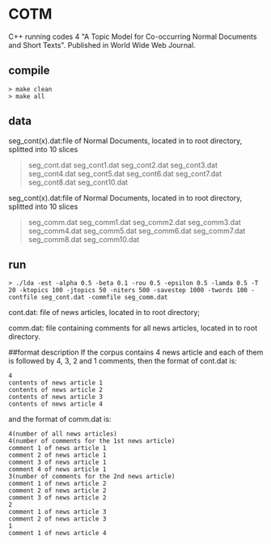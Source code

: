 # COTM
C++ running codes 4 "A Topic Model for Co-occurring Normal Documents and Short Texts". Published in World Wide Web Journal.

## compile
	> make clean
	> make all

## data 
seg_cont(x).dat:file of Normal Documents, located in to root directory, splitted into 10 slices
  > seg_cont.dat seg_cont1.dat seg_cont2.dat seg_cont3.dat seg_cont4.dat seg_cont5.dat seg_cont6.dat seg_cont7.dat seg_cont8.dat seg_cont10.dat

seg_cont(x).dat:file of Normal Documents, located in to root directory, splitted into 10 slices
  > seg_comm.dat seg_comm1.dat seg_comm2.dat seg_comm3.dat seg_comm4.dat seg_comm5.dat seg_comm6.dat seg_comm7.dat seg_comm8.dat seg_comm10.dat

## run
	> ./lda -est -alpha 0.5 -beta 0.1 -rou 0.5 -epsilon 0.5 -lamda 0.5 -T 20 -ktopics 100 -jtopics 50 -niters 500 -savestep 1000 -twords 100 -contfile seg_cont.dat -commfile seg_comm.dat

cont.dat: file of news articles, located in to root directory;

comm.dat: file containing comments for all news articles, located in to root directory.

##format description
If the corpus contains 4 news article and each of them is followed by 4, 3, 2 and 1 comments, then the format of cont.dat is:
	
	4
	contents of news article 1
	contents of news article 2
	contents of news article 3
	contents of news article 4

and the format of comm.dat is:

	4(number of all news articles)
	4(number of comments for the 1st news article)
	comment 1 of news article 1
	comment 2 of news article 1
	comment 3 of news article 1
	comment 4 of news article 1
	3(number of comments for the 2nd news article)
	comment 1 of news article 2
	comment 2 of news article 2
	comment 3 of news article 2
	2
	comment 1 of news article 3
	comment 2 of news article 3
	1
	comment 1 of news article 4
